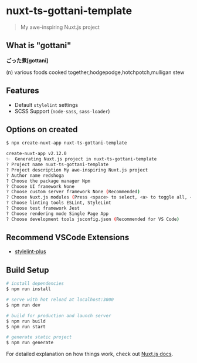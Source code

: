 # nuxt-ts-gottani-template

> My awe-inspiring Nuxt.js project

## What is "gottani"

**ごった煮[gottani]**

(n) various foods cooked together,hodgepodge,hotchpotch,mulligan stew

## Features

- Default `stylelint` settings
- SCSS Support (`node-sass`, `sass-loader`)

## Options on created

```bash
$ npx create-nuxt-app nuxt-ts-gottani-template

create-nuxt-app v2.12.0
✨  Generating Nuxt.js project in nuxt-ts-gottani-template
? Project name nuxt-ts-gottani-template
? Project description My awe-inspiring Nuxt.js project
? Author name redshoga
? Choose the package manager Npm
? Choose UI framework None
? Choose custom server framework None (Recommended)
? Choose Nuxt.js modules (Press <space> to select, <a> to toggle all, <i> to invert selection)
? Choose linting tools ESLint, StyleLint
? Choose test framework Jest
? Choose rendering mode Single Page App
? Choose development tools jsconfig.json (Recommended for VS Code)
```

## Recommend VSCode Extensions

- [stylelint-plus](https://marketplace.visualstudio.com/items?itemName=hex-ci.stylelint-plus)

## Build Setup

``` bash
# install dependencies
$ npm run install

# serve with hot reload at localhost:3000
$ npm run dev

# build for production and launch server
$ npm run build
$ npm run start

# generate static project
$ npm run generate
```

For detailed explanation on how things work, check out [Nuxt.js docs](https://nuxtjs.org).
